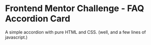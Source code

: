 # Frontend Mentor Challenge - FAQ Accordion Card

A simple accordion with pure HTML and CSS. (well, and a few lines of javascript.)